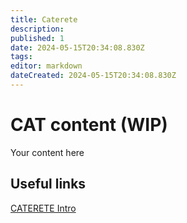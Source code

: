 ```yaml
---
title: Caterete
description: 
published: 1
date: 2024-05-15T20:34:08.830Z
tags: 
editor: markdown
dateCreated: 2024-05-15T20:34:08.830Z
---
```


# CAT content (WIP)
Your content here

## Useful links

[CATERETE Intro](/Beamlines/Caterete/cat_intro.md)